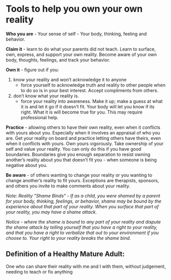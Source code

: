 # Tools to help you own your own reality

**Who you are** - Your sense of self - Your body, thinking, feeling and behavior.

**Claim it** - learn to do what your parents did not teach. Learn to surface, own, express, and support your
own reality. Become aware of your own body, thoughts, feelings, and track your behavior.

**Own it** - figure out if you: 

1. know your reality and won’t acknowledge it to anyone
    * force yourself to acknowledge truth and reality to other people when to do
so is in your best interest. Accept compliments from others.
2. don’t know what your reality is.
    * force your reality into awareness. Make it up; make a guess at what it is
and let it go if it doesn’t fit. Your body will let you know if its right. What it is will become true for you.
This may require professional help.

**Practice** - allowing others to have their own reality, even when it conflicts with yours about you.
Especially when it involves an appraisal of who you are. Get your reality on board and practice letting
others have theirs, even when it conflicts with yours. Own yours vigorously. Take ownership of your self
and value your reality. You can only do this if you have good boundaries. Boundaries give you enough
separation to resist owning another’s reality about you that doesn’t fit you - when someone is being
negative about you.

**Be aware** - of others wanting to change your reality or you wanting to change another’s reality to fit
yours. Exceptions are therapists, sponsors, and others you invite to make comments about your reality.

*Note: Reality "Shame Binds" - If as a child, you were shamed by a parent for your body, thinking,
feelings, or behavior, shame may be bound by the experience about that part of your reality. When you
surface that part of your reality, you may have a shame attack.*

*Notice - where the shame is bound to any part of your reality and dispute the shame attack by telling
yourself that you have a right to your reality, and that you have a right to verbalize that out to your
environment if you choose to. Your right to your reality breaks the shame bind.*

## **Definition of a Healthy Mature Adult:**
One who can share their reality with me and I with them, without judgement, needing to teach or fix
anything